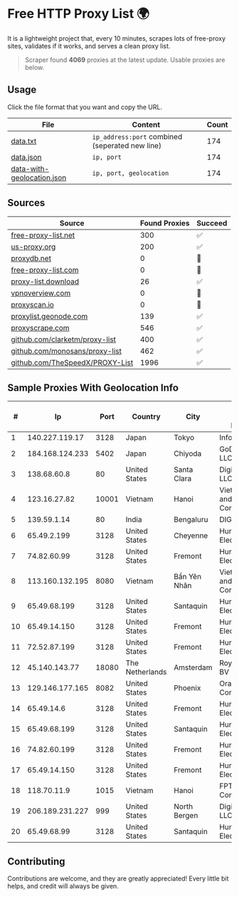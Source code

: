 
# Free HTTP Proxy List 🌍

It is a lightweight project that, every 10 minutes, scrapes lots of free-proxy sites, validates if it works, and serves a clean proxy list.


> Scraper found **4069** proxies at the latest update. Usable proxies are below.

## Usage

Click the file format that you want and copy the URL.


|File|Content|Count|
|----|-------|-----|
|[data.txt](https://raw.githubusercontent.com/themiralay/Proxy-List-World/master/data.txt)|`ip_address:port` combined (seperated new line)|174|
|[data.json](https://raw.githubusercontent.com/themiralay/Proxy-List-World/master/data.json)|`ip, port`|174|
|[data-with-geolocation.json](https://raw.githubusercontent.com/themiralay/Proxy-List-World/master/data-with-geolocation.json)|`ip, port, geolocation`|174|

## Sources

|Source|Found Proxies|Succeed|
|------|-------------|-------|
|[free-proxy-list.net](https://free-proxy-list.net)|300|✅|
|[us-proxy.org](https://www.us-proxy.org)|200|✅|
|[proxydb.net](http://proxydb.net)|0|🚫|
|[free-proxy-list.com](https://free-proxy-list.com/?page=&port=&type%5B%5D=http&type%5B%5D=https&up_time=0&search=Search)|0|🚫|
|[proxy-list.download](https://www.proxy-list.download/HTTP)|26|✅|
|[vpnoverview.com](https://vpnoverview.com/privacy/anonymous-browsing/free-proxy-servers)|0|🚫|
|[proxyscan.io](https://www.proxyscan.io)|0|🚫|
|[proxylist.geonode.com](https://proxylist.geonode.com/api/proxy-list?limit=300&page=1&sort_by=lastChecked&sort_type=desc&protocols=http,https)|139|✅|
|[proxyscrape.com](https://api.proxyscrape.com/v2/?request=displayproxies&protocol=http&timeout=10000&country=all&ssl=all&anonymity=all)|546|✅|
|[github.com/clarketm/proxy-list](https://raw.githubusercontent.com/clarketm/proxy-list/master/proxy-list-raw.txt)|400|✅|
|[github.com/monosans/proxy-list](https://raw.githubusercontent.com/monosans/proxy-list/main/proxies/http.txt)|462|✅|
|[github.com/TheSpeedX/PROXY-List](https://raw.githubusercontent.com/TheSpeedX/PROXY-List/master/http.txt)|1996|✅|


## Sample Proxies With Geolocation Info

|#|Ip|Port|Country|City|Internet Service Provider|
|-|--|----|-------|----|-------------------------|
|1|140.227.119.17|3128|Japan|Tokyo|InfoSphere|
|2|184.168.124.233|5402|Japan|Chiyoda|GoDaddy.com, LLC|
|3|138.68.60.8|80|United States|Santa Clara|DigitalOcean, LLC|
|4|123.16.27.82|10001|Vietnam|Hanoi|VietNam Post and Telecom Corporation|
|5|139.59.1.14|80|India|Bengaluru|DIGITALOCEAN|
|6|65.49.2.199|3128|United States|Cheyenne|Hurricane Electric LLC|
|7|74.82.60.99|3128|United States|Fremont|Hurricane Electric LLC|
|8|113.160.132.195|8080|Vietnam|Bẩn Yên Nhân|VietNam Post and Telecom Corporation|
|9|65.49.68.199|3128|United States|Santaquin|Hurricane Electric LLC|
|10|65.49.14.150|3128|United States|Fremont|Hurricane Electric LLC|
|11|72.52.87.199|3128|United States|Fremont|Hurricane Electric LLC|
|12|45.140.143.77|18080|The Netherlands|Amsterdam|RoyaleHosting BV|
|13|129.146.177.165|8082|United States|Phoenix|Oracle Corporation|
|14|65.49.14.6|3128|United States|Fremont|Hurricane Electric LLC|
|15|65.49.68.199|3128|United States|Santaquin|Hurricane Electric LLC|
|16|74.82.60.199|3128|United States|Fremont|Hurricane Electric LLC|
|17|65.49.14.150|3128|United States|Fremont|Hurricane Electric LLC|
|18|118.70.11.9|1015|Vietnam|Hanoi|FPT Telecom Company|
|19|206.189.231.227|999|United States|North Bergen|DigitalOcean, LLC|
|20|65.49.68.99|3128|United States|Santaquin|Hurricane Electric LLC|



## Contributing

Contributions are welcome, and they are greatly appreciated! Every
little bit helps, and credit will always be given.

